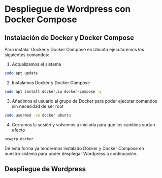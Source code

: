 # Despliegue de Wordpress con Docker Compose

## Instalación de Docker y Docker Compose

Para instalar Docker y Docker Compose en Ubuntu ejecutaremos los siguientes comandos:

1. Actualizamos el sistema

```bash
sudo apt update
```

2. Instalamos Docker y Docker Compose

```bash
sudo apt install docker.io docker-compose -y
```

3. Añadimos el usuario al grupo de Docker para poder ejecutar comandos sin necesidad de ser root

```bash
sudo usermod -aG docker ubuntu
```

4. Cerramos la sesión y volvemos a iniciarla para que los cambios surtan efecto

```bash
newgrp docker
```

De esta forma ya tendremos instalado Docker y Docker Compose en nuestro sistema para poder desplegar Wordpress a continuación.

## Despliegue de Wordpress

